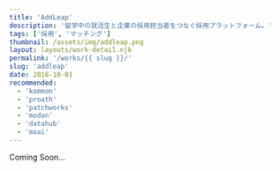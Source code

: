 ```yaml
---
title: 'AddLeap'
description: '留学中の就活生と企業の採用担当者をつなぐ採用プラットフォーム。'
tags: ['採用', 'マッチング']
thumbnail: /assets/img/addleap.png
layout: layouts/work-detail.njk
permalink: '/works/{{ slug }}/'
slug: 'addleap'
date: 2018-10-01
recommended:
  - 'kommon'
  - 'proath'
  - 'patchworks'
  - 'modan'
  - 'datahub'
  - 'moai'
---
```


Coming Soon...
